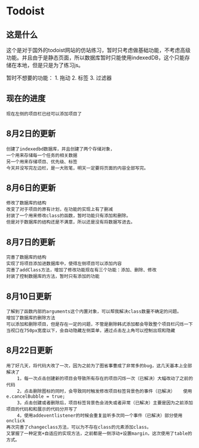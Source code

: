 # Todoist

## 这是什么

这个是对于国外的todoist网站的仿站练习，暂时只考虑做基础功能，不考虑高级功能。并且由于是静态页面，所以数据库暂时只能使用indexedDB，这个只能存储在本地，但是只是为了练习js。

暂时不想要的功能：
    1.  拖动
    2.  标签
    3.  过滤器
    


## 现在的进度
    现在左侧的项目栏已经可以添加项目了



## 8月2日的更新
    创建了indexedbd数据库，并且创建了两个存储对象，
    一个用来存储每一个任务的相关数据
    另一个用来存储项目、优先级、标签
    今天并没写完左边栏，是一大败笔，明天一定要将页面的内容全部写完。

## 8月6日的更新
    修改了数据库的结构
    改变了对于项目的原有计划，在功能的实现上有了删减
    封装了一个用来修改class的函数，暂时功能只有添加和删除。
    但是对于数据库的结构还是不满意，所以还是没有将数据写进去。
## 8月7日的更新

    完善了数据库的结构
    实现了将项目添加进数据库中，使得左侧项目可以添加内容 
    完善了addClass方法，增加了修改功能现在有三个功能：添加、删除、修改
    封装了控制数据库的方法，暂时只有添加的功能

## 8月10日更新
    了解到了函数内部的arguments这个内置对象，可以帮我解决class数量不确定的问题。
    增加了数据库的删除方法  
    可以添加和删除项目，但是存在一定的问题，不管是删除韩式添加都会导致整个项目栏闪烁一下
    当视口在750px宽度以下，会自动隐藏左侧菜单，通过点击左上角可以控制出现和隐藏
## 8月22日更新
    用了好几天，将代码大改了一次，因为之前为了图省事曹成了非常多的bug，这几天基本上全部解决了
        1，每一次点击创建新的项目会导致所有存在的项目闪烁一次（已解决）大幅改动了之前的代码
        2，点击删除图标的同时，会导致同时触发修改项目标签背景色的事件（已解决）   使用 e.cancelBubble = true;
        3，点击创建或者删除后，项目标签背景色会消失或者异常（已解决）主要是因为之前添加项目的代码和和展示的代码分开写了
        4，使用addeventlistener的时候会重复监听多次同一个事件（已解决）部分使用onclick
    再次完善了changeclass方法，可以为不存在class的元素添加class。
    又掌握了一种定宽+自适应的实现方法，之前都是一侧浮动+设置margin，这次使用了table的方式。




